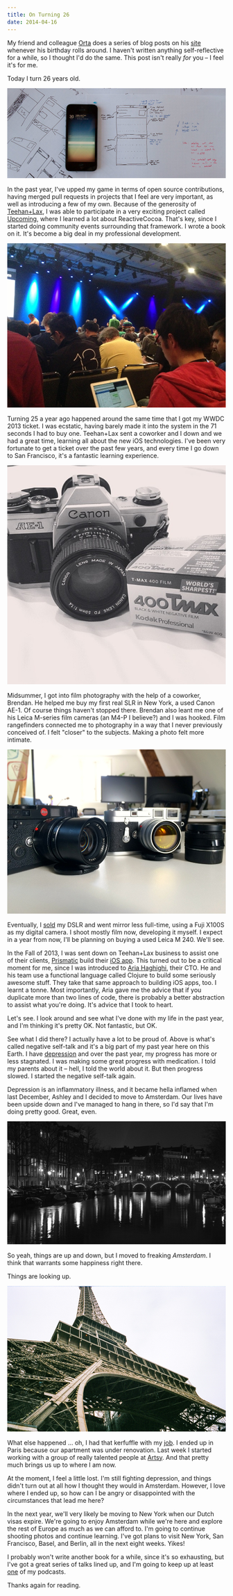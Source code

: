 ```yaml
---
title: On Turning 26
date: 2014-04-16
---
```


My friend and colleague [Orta](http://twitter.com/orta) does a series of blog posts on his [site](https://orta.github.io) whenever his birthday rolls around. I haven't written anything self-reflective for a while, so I thought I'd do the same. This post isn't really _for_ you – I feel it's for me.

Today I turn 26 years old.

![](B32D04B96E2D4F57985CB78F321C946C.jpg)

In the past year, I've upped my game in terms of open source contributions, having merged pull requests in projects that I feel are very important, as well as introducing a few of my own. Because of the generosity of [Teehan+Lax](http://teehanlax.com), I was able to participate in a very exciting project called [Upcoming](http://labs.teehanlax.com/project/upcoming), where I learned a lot about ReactiveCocoa. That's key, since I started doing community events surrounding that framework. I wrote a book on it. It's become a big deal in my professional development.

![](39FCC02E98D84C57948242BDA357502A.jpg)

Turning 25 a year ago happened around the same time that I got my WWDC 2013 ticket. I was ecstatic, having barely made it into the system in the 71 seconds I had to buy one. Teehan+Lax sent a coworker and I down and we had a great time, learning all about the new iOS technologies. I've been very fortunate to get a ticket over the past few years, and every time I go down to San Francisco, it's a fantastic learning experience.

![](A8E8C9E4B9A74FBEBFE606B9478F5F85.jpg)

Midsummer, I got into film photography with the help of a coworker, Brendan. He helped me buy my first real SLR in New York, a used Canon AE-1. Of course things haven't stopped there. Brendan also leant me one of his Leica M-series film cameras (an M4-P I believe?) and I was hooked. Film rangefinders connected me to photography in a way that I never previously conceived of. I felt "closer" to the subjects. Making a photo felt more intimate.

![](76212DE36078433F822C2B5CD40058AB.jpg)

Eventually, I [sold](/blog/doubling-down-on-mirrorless) my DSLR and went mirror less full-time, using a Fuji X100S as my digital camera. I shoot mostly film now, developing it myself. I expect in a year from now, I'll be planning on buying a used Leica M 240. We'll see.

In the Fall of 2013, I was sent down on Teehan+Lax business to assist one of their clients, [Prismatic](http://getprismatic.com) build their [iOS app](http://www.teehanlax.com/story/prismatic/). This turned out to be a critical moment for me, since I was introduced to [Aria Haghighi](https://twitter.com/aria42), their CTO. He and his team use a functional language called Clojure to build some seriously awesome stuff. They take that same approach to building iOS apps, too. I learnt a tonne. Most importantly, Aria gave me the advice that if you duplicate more than two lines of code, there is probably a better abstraction to assist what you're doing. It's advice that I took to heart.

Let's see. I look around and see what I've done with my life in the past year, and I'm thinking it's pretty OK. Not fantastic, but OK.

See what I did there? I actually have a lot to be proud of. Above is what's called negative self-talk and it's a big part of my past year here on this Earth. I have [depression](/blog/depression) and over the past year, my progress has more or less stagnated. I was making some great progress with medication. I told my parents about it –&nbsp;hell, I told the world about it. But then progress slowed. I started the negative self-talk again.

Depression is an inflammatory illness, and it became hella inflamed when last December, Ashley and I decided to move to Amsterdam. Our lives have been upside down and I've managed to hang in there, so I'd say that I'm doing pretty good. Great, even.

![](EB0202FA3B3540CCB912CC81FCE928C6.jpg)

So yeah, things are up and down, but I moved to freaking _Amsterdam_. I think that warrants some happiness right there.

Things are looking up.

![](61EE6DC47AAE47DA8A375269C494C6D1.jpg)

What else happened ... oh, I had that kerfuffle with my [job](/blog/job-hunt). I ended up in Paris because our apartment was under renovation. Last week I started working with a group of really talented people at [Artsy](http://artsy.net). And that pretty much brings us up to where I am now.

At the moment, I feel a little lost. I'm still fighting depression, and things didn't turn out at all how I thought they would in Amsterdam. However, I love where I ended up, so how can I be angry or disappointed with the circumstances that lead me here?

In the next year, we'll very likely be moving to New York when our Dutch visas expire. We're going to enjoy Amsterdam while we're here and explore the rest of Europe as much as we can afford to. I'm going to continue shooting photos and continue learning. I've got plans to visit New York, San Francisco, Basel, and Berlin, all in the next eight weeks. Yikes!

I probably won't write another book for a while, since it's so exhausting, but I've got a great series of talks lined up, and I'm going to keep up at least [one](http://notificationcenter.tv) of my podcasts.

Thanks again for reading.
